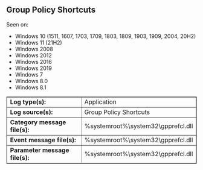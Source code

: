 ## Group Policy Shortcuts

Seen on:
* Windows 10 (1511, 1607, 1703, 1709, 1803, 1809, 1903, 1909, 2004, 20H2)
* Windows 11 (21H2)
* Windows 2008
* Windows 2012
* Windows 2016
* Windows 2019
* Windows 7
* Windows 8.0
* Windows 8.1

<table border="1" class="docutils">
  <tbody>
    <tr>
      <td><b>Log type(s):</b></td>
      <td>Application</td>
    </tr>
    <tr>
      <td><b>Log source(s):</b></td>
      <td>Group Policy Shortcuts</td>
    </tr>
    <tr>
      <td><b>Category message file(s):</b></td>
      <td>%systemroot%\system32\gpprefcl.dll</td>
    </tr>
    <tr>
      <td><b>Event message file(s):</b></td>
      <td>%systemroot%\system32\gpprefcl.dll</td>
    </tr>
    <tr>
      <td><b>Parameter message file(s):</b></td>
      <td>%systemroot%\system32\gpprefcl.dll</td>
    </tr>
  </tbody>
</table>

&nbsp;

